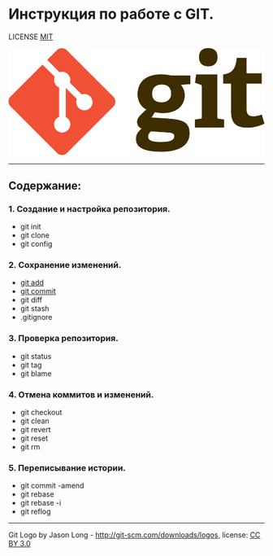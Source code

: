 # Инструкция по работе с GIT.

LICENSE [MIT](./license.md)

![git-logo](./assets/git-logo.png)

---

## Содержание:
### 1. Создание и настройка репозитория.
  + git init
  + git clone
  + git config

### 2. Сохранение изменений.
  - [git add](./add.md)
  - [git commit](./commit.md)
  - git diff
  - git stash
  - .gitignore

### 3. Проверка репозитория.
  * git status
  * git tag
  * git blame

### 4. Отмена коммитов и изменений.
  - git checkout
  - git clean
  - git revert
  - git reset
  - git rm

### 5. Переписывание истории.
  + git commit -amend
  + git rebase
  + git rebase -i
  + git reflog

---
Git Logo by Jason Long - http://git-scm.com/downloads/logos, license: [CC BY 3.0](https://creativecommons.org/licenses/by/3.0/)